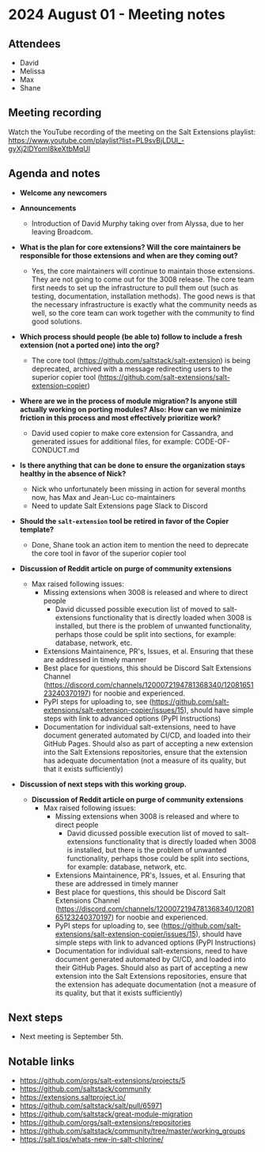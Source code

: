 # 2024 August 01 - Meeting notes

## Attendees

- David
- Melissa
- Max
- Shane

## Meeting recording

Watch the YouTube recording of the meeting on the Salt Extensions playlist: https://www.youtube.com/playlist?list=PL9svBjLDUl_-gyXj2lDYomI8keXtbMqUl

## Agenda and notes

- **Welcome any newcomers**
- **Announcements**
    - Introduction of David Murphy taking over from Alyssa, due to her leaving Broadcom.

- **What is the plan for core extensions? Will the core maintainers be responsible for those extensions and when are they coming out?**
    - Yes, the core maintainers will continue to maintain those extensions. They are not going to come out for the 3008 release. The core team first needs to set up the infrastructure to pull them out (such as testing, documentation, installation methods). The good news is that the necessary infrastructure is exactly what the community needs as well, so the core team can work together with the community to find good solutions.

- **Which process should people (be able to) follow to include a fresh extension (not a ported one) into the org?**
    - The core tool (https://github.com/saltstack/salt-extension) is being deprecated, archived with a message redirecting users to the superior copier tool (https://github.com/salt-extensions/salt-extension-copier)

- **Where are we in the process of module migration? Is anyone still actually working on porting modules? Also: How can we minimize friction in this process and most effectively prioritize work?**
    - David used copier to make core extension for Cassandra, and generated issues for additional files, for example: CODE-OF-CONDUCT.md

- **Is there anything that can be done to ensure the organization stays healthy in the absence of Nick?**
    - Nick who unfortunately been missing in action for several months now, has Max and Jean-Luc co-maintainers
    - Need to update Salt Extensions page Slack to Discord

- **Should the `salt-extension` tool be retired in favor of the Copier template?**
    - Done, Shane took an action item to mention the need to deprecate the core tool in favor of the superior copier tool

- **Discussion of Reddit article on purge of community extensions**
    - Max raised following issues:
      - Missing extensions when 3008 is released and where to direct people
        - David dicussed possible execution list of moved to salt-extensions functionality that is directly loaded when  3008 is installed, but there is the problem of unwanted functionality, perhaps those could be split into sections, for example: database, network, etc.
      - Extensions Maintainence, PR's, Issues, et al. Ensuring that these are addressed in timely manner
      - Best place for questions, this should be Discord Salt Extensions Channel (https://discord.com/channels/1200072194781368340/1208165123240370197) for noobie and experienced.
      - PyPI steps for uploading to, see (https://github.com/salt-extensions/salt-extension-copier/issues/15), should have simple steps with link to advanced options (PyPI Instructions)
      - Documentation for individual salt-extensions, need to have document generated automated by CI/CD, and loaded into their GitHub Pages. Should also as part of accepting a new extension into the Salt Extensions repositories, ensure that the extension has adequate documentation (not a measure of its quality, but that it exists sufficiently)

- **Discussion of next steps with this working group.**
  - **Discussion of Reddit article on purge of community extensions**
      - Max raised following issues:
        - Missing extensions when 3008 is released and where to direct people
          - David dicussed possible execution list of moved to salt-extensions functionality that is directly loaded when  3008 is installed, but there is the problem of unwanted functionality, perhaps those could be split into sections, for example: database, network, etc.
        - Extensions Maintainence, PR's, Issues, et al. Ensuring that these are addressed in timely manner
        - Best place for questions, this should be Discord Salt Extensions Channel (https://discord.com/channels/1200072194781368340/1208165123240370197) for noobie and experienced.
        - PyPI steps for uploading to, see (https://github.com/salt-extensions/salt-extension-copier/issues/15), should have simple steps with link to advanced options (PyPI Instructions)
        - Documentation for individual salt-extensions, need to have document generated automated by CI/CD, and loaded into their GitHub Pages. Should also as part of accepting a new extension into the Salt Extensions repositories, ensure that the extension has adequate documentation (not a measure of its quality, but that it exists sufficiently)


## Next steps

- Next meeting is September 5th.

## Notable links

- https://github.com/orgs/salt-extensions/projects/5
- https://github.com/saltstack/community
- https://extensions.saltproject.io/
- https://github.com/saltstack/salt/pull/65971
- https://github.com/saltstack/great-module-migration
- https://github.com/orgs/salt-extensions/repositories
- https://github.com/saltstack/community/tree/master/working_groups
- https://salt.tips/whats-new-in-salt-chlorine/
